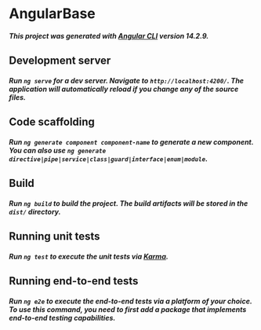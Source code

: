 # AngularBase

##### This project was generated with [Angular CLI](https://github.com/angular/angular-cli) version 14.2.9.

## Development server

##### Run `ng serve` for a dev server. Navigate to `http://localhost:4200/`. The application will automatically reload if you change any of the source files.

## Code scaffolding

##### Run `ng generate component component-name` to generate a new component. You can also use `ng generate directive|pipe|service|class|guard|interface|enum|module`.

## Build

##### Run `ng build` to build the project. The build artifacts will be stored in the `dist/` directory.

## Running unit tests

##### Run `ng test` to execute the unit tests via [Karma](https://karma-runner.github.io).

## Running end-to-end tests

##### Run `ng e2e` to execute the end-to-end tests via a platform of your choice. To use this command, you need to first add a package that implements end-to-end testing capabilities.
